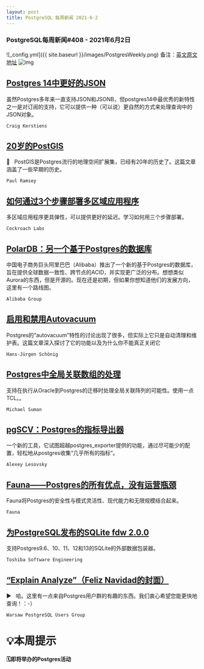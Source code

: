 ```yaml
---
layout: post
title: PostgreSQL 每周新闻 2021-6-2
---
```

### PostgreSQL每周新闻#408 - 2021年6月2日
![_config.yml]({{ site.baseurl }}/images/PostgresWeekly.png)
备注：[英文原文地址](https://postgresweekly.com/issues/408)
![img](https://res.cloudinary.com/cpress/image/upload/w_1280,e_sharpen:60/yq2nborw22ouwlnpkrjk.jpg)
## [Postgres 14中更好的JSON](https://postgresweekly.com/link/108947/web)
虽然Postgres多年来一直支持JSON和JSONB，但postgres14中最优秀的新特性之一是对订阅的支持，它可以提供一种（可以说）更自然的方式来处理查询中的JSON对象。


`Craig Kerstiens `
## [20岁的PostGIS](https://postgresweekly.com/link/108948/web)
🎂    PostGIS是Postgres流行的地理空间扩展集，已经有20年的历史了。这篇文章涵盖了一些早期的历史。


`Paul Ramsey `
## [如何通过3个步骤部署多区域应用程序](https://postgresweekly.com/link/108950/web)
多区域应用程序更具弹性，可以提供更好的延迟。学习如何用三个步骤部署。


`Cockroach Labs `
## [PolarDB：另一个基于Postgres的数据库](https://postgresweekly.com/link/108951/web)
中国电子商务巨头阿里巴巴（Alibaba）推出了一个新的基于Postgres的数据库，旨在提供全球数据一致性、跨节点的ACID，并实现更广泛的分布。想想类似Aurora的东西，但是开源的。现在还是初期，但如果你想知道他们的发展方向，这里有一个路线图。


`Alibaba Group `
## [启用和禁用Autovacuum](https://postgresweekly.com/link/108954/web)
Postgres的“autovacuum”特性的讨论出现了很多，但实际上它只是自动清理和维护表。这篇文章深入探讨了它的功能以及为什么你不能真正关闭它


`Hans-Jürgen Schönig `
## [Postgres中全局关联数组的处理](https://postgresweekly.com/link/108955/web)
支持在执行从Oracle到Postgres的迁移时处理全局关联阵列的可能性。使用一点TCL。。


`Michael Suman `
## [pgSCV：Postgres的指标导出器](https://postgresweekly.com/link/108957/web)
一个新的工具，它试图超越postgres_exporter提供的功能，通过尽可能少的配置，轻松地从postgres收集“几乎所有的指标”。


`Alexey Lesovsky `
## [Fauna——Postgres的所有优点，没有运营瓶颈](https://postgresweekly.com/link/108956/web)
Fauna将Postgres的安全性与模式灵活性、现代能力和无限规模结合起来。


`Fauna `
## [为PostgreSQL发布的SQLite fdw 2.0.0](https://postgresweekly.com/link/108959/web)
支持Postgres9.6、10、11、12和13的SQLite的外部数据包装器。


`Toshiba Software Engineering `
## [“Explain Analyze”（Feliz Navidad的封面）](https://postgresweekly.com/link/108961/web)
▶    哈。这里有一点来自Postgres用户群的有趣的东西。我们衷心希望您能更快地查询！：-）


`Warsaw PostgreSQL Users Group `
# 💡本周提示


**🗓即将举办的Postgres活动**
